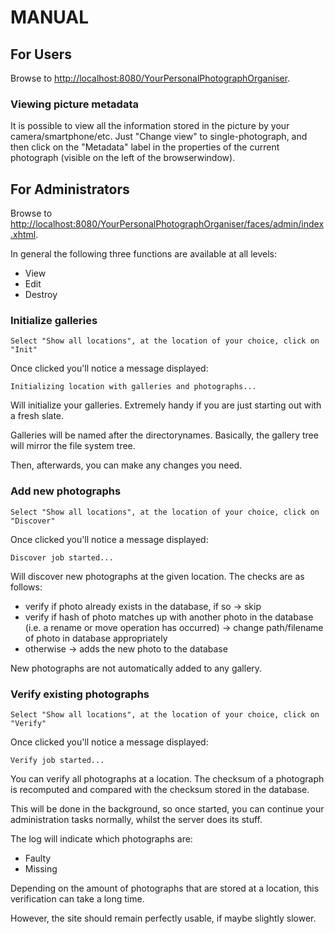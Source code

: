 
# MANUAL

## For Users

Browse to [http://localhost:8080/YourPersonalPhotographOrganiser](http://localhost:8080/YourPersonalPhotographOrganiser).

### Viewing picture metadata

It is possible to view all the information stored in the picture by your camera/smartphone/etc. Just "Change view" to single-photograph, and then click on the "Metadata" label in the properties of the current photograph (visible on the left of the browserwindow).

## For Administrators

Browse to [http://localhost:8080/YourPersonalPhotographOrganiser/faces/admin/index.xhtml](http://localhost:8080/YourPersonalPhotographOrganiser/faces/admin/index.xhtml).

In general the following three functions are available at all levels:
* View
* Edit
* Destroy
 
### Initialize galleries

    Select "Show all locations", at the location of your choice, click on "Init"

Once clicked you'll notice a message displayed:

    Initializing location with galleries and photographs...
    
Will initialize your galleries. Extremely handy if you are just starting out with a fresh slate.

Galleries will be named after the directorynames. Basically, the gallery tree will mirror the file system tree.

Then, afterwards, you can make any changes you need.

### Add new photographs

    Select "Show all locations", at the location of your choice, click on "Discover"

Once clicked you'll notice a message displayed:

    Discover job started...

Will discover new photographs at the given location. The checks are as follows:
* verify if photo already exists in the database, if so -> skip
* verify if hash of photo matches up with another photo in the database (i.e. a rename or move operation has occurred) -> change path/filename of photo in database appropriately
* otherwise -> adds the new photo to the database

New photographs are not automatically added to any gallery.

### Verify existing photographs

    Select "Show all locations", at the location of your choice, click on "Verify"

Once clicked you'll notice a message displayed:

    Verify job started...
    
You can verify all photographs at a location. The checksum of a photograph is recomputed and compared with the checksum stored in the database.

This will be done in the background, so once started, you can continue your administration tasks normally, whilst the server does its stuff.

The log will indicate which photographs are:
* Faulty
* Missing

Depending on the amount of photographs that are stored at a location, this verification can take a long time.

However, the site should remain perfectly usable, if maybe slightly slower.

